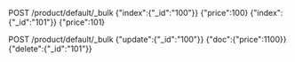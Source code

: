 POST /product/default/_bulk
{"index":{"_id":"100"}}
{"price":100}
{"index":{"_id":"101"}}
{"price":101}

POST /product/default/_bulk
{"update":{"_id":"100"}}
{"doc":{"price":1100}}
{"delete":{"_id":"101"}}
